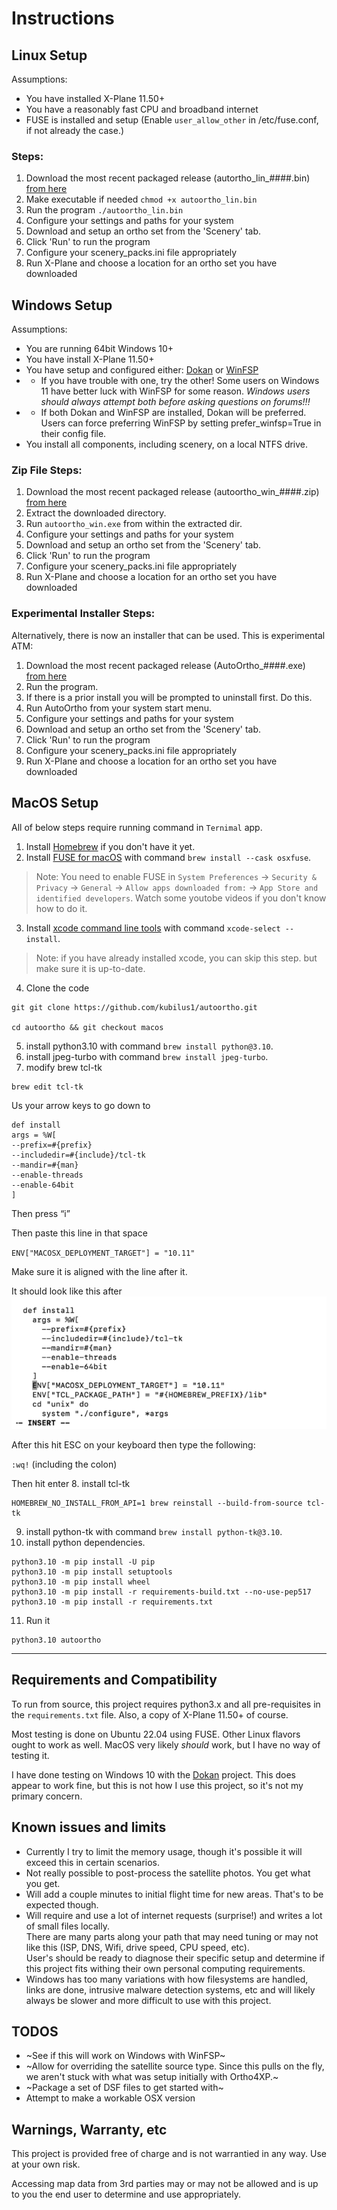 # Instructions

## Linux Setup
Assumptions:

* You have installed X-Plane 11.50+
* You have a reasonably fast CPU and broadband internet 
* FUSE is installed and setup (Enable `user_allow_other` in /etc/fuse.conf, if not already the case.) 

### Steps:

1. Download the most recent packaged release (autortho_lin_####.bin) [from here](https://github.com/kubilus1/autoortho/releases/latest)
3. Make executable if needed `chmod +x autoortho_lin.bin` 
4. Run the program `./autoortho_lin.bin`
5. Configure your settings and paths for your system 
6. Download and setup an ortho set from the 'Scenery' tab.
7. Click 'Run' to run the program
8. Configure your scenery_packs.ini file appropriately
9. Run X-Plane and choose a location for an ortho set you have downloaded

## Windows Setup

Assumptions:

* You are running 64bit Windows 10+
* You have install X-Plane 11.50+
* You have setup and configured either: [Dokan](https://github.com/dokan-dev/dokany/releases/latest) or [WinFSP](https://github.com/winfsp/winfsp)
* * If you have trouble with one, try the other! 
    Some users on Windows 11 have better luck
    with WinFSP for some reason.  *Windows users should always attempt both before asking questions on forums!!!* 
* * If both Dokan and WinFSP are installed, Dokan will be preferred. 
    Users can force preferring WinFSP by setting prefer_winfsp=True in their config file.
* You install all components, including scenery, on a local NTFS drive.

### Zip File Steps:

1. Download the most recent packaged release (autoortho_win_####.zip) [from here](https://github.com/kubilus1/autoortho/releases/latest)
2. Extract the downloaded directory.
4. Run `autoortho_win.exe` from within the extracted dir.
5. Configure your settings and paths for your system 
6. Download and setup an ortho set from the 'Scenery' tab.
7. Click 'Run' to run the program
8. Configure your scenery_packs.ini file appropriately 
9. Run X-Plane and choose a location for an ortho set you have downloaded

### Experimental Installer Steps:

Alternatively, there is now an installer that can be used.  This is
experimental ATM:

1. Download the most recent packaged release (AutoOrtho_####.exe) [from here](https://github.com/kubilus1/autoortho/releases/latest)
2. Run the program.
3. If there is a prior install you will be prompted to uninstall first.  Do
   this.
4. Run AutoOrtho from your system start menu.
5. Configure your settings and paths for your system 
6. Download and setup an ortho set from the 'Scenery' tab.
7. Click 'Run' to run the program
8. Configure your scenery_packs.ini file appropriately 
9. Run X-Plane and choose a location for an ortho set you have downloaded


## MacOS Setup

All of below steps require running command in ``Ternimal`` app.

1. Install [Homebrew](https://brew.sh/) if you don't have it yet.
2. Install [FUSE for macOS](https://osxfuse.github.io/) with command ``brew install --cask osxfuse``.
> Note: You need to enable FUSE in ``System Preferences`` -> ``Security & Privacy`` -> ``General`` -> ``Allow apps downloaded from:`` -> ``App Store and identified developers``. Watch some youtobe videos if you don't know how to do it.
    
3. Install [xcode command line tools](https://developer.apple.com/xcode/resources/) with command ``xcode-select --install``.
> Note: if you have already installed xcode, you can skip this step. but make sure it is up-to-date.
4. Clone the code
```shell
git git clone https://github.com/kubilus1/autoortho.git

cd autoortho && git checkout macos
```
5. install python3.10 with command ``brew install python@3.10``.
6. install jpeg-turbo with command ``brew install jpeg-turbo``.
7. modify brew tcl-tk
```
brew edit tcl-tk
```
Us your arrow keys to go down to
```
def install
args = %W[
--prefix=#{prefix}
--includedir=#{include}/tcl-tk
--mandir=#{man}
--enable-threads
--enable-64bit
]
```
Then press “i”

Then paste this line in that space

`ENV["MACOSX_DEPLOYMENT_TARGET"] = "10.11"`

Make sure it is aligned with the line after it.

It should look like this after
![img.png](img.png)

After this hit ESC on your keyboard then type the following:

`:wq!` (including the colon)

Then hit enter
8. install tcl-tk
```shell
HOMEBREW_NO_INSTALL_FROM_API=1 brew reinstall --build-from-source tcl-tk
```
9. install python-tk with command ``brew install python-tk@3.10``.
10. install python dependencies.
```
python3.10 -m pip install -U pip
python3.10 -m pip install setuptools
python3.10 -m pip install wheel
python3.10 -m pip install -r requirements-build.txt --no-use-pep517
python3.10 -m pip install -r requirements.txt
```
11. Run it
``` shell
python3.10 autoortho
```
---

## Requirements and Compatibility

To run from source, this project requires python3.x and all pre-requisites in the
`requirements.txt` file.  Also, a copy of X-Plane 11.50+ of course.

Most testing is done on Ubuntu 22.04 using FUSE.  Other Linux flavors ought to work as
well.  MacOS very likely *should* work, but I have no way of testing it.

I have done testing on Windows 10 with the
[Dokan](https://github.com/dokan-dev/dokany/releases/latest) project.
This does appear to work fine, but this is not how I use this project, so it's not my primary concern.

## Known issues and limits
* Currently I try to limit the memory usage, though it's possible it
  will exceed this in certain scenarios.
* Not really possible to post-process the satellite photos.  You get what you
  get.
* Will add a couple minutes to initial flight time for new areas.  That's to
  be expected though.
* Will require and use a lot of internet requests (surprise!) and writes a lot of small files locally.  
  There are many parts along your path that may need tuning or may not like this (ISP, DNS, Wifi, drive speed, CPU speed, etc).  
  User's should be ready to diagnose their specific setup and determine if this project fits withing their own personal computing requirements.
* Windows has too many variations with how filesystems are handled, links are
  done, intrusive malware detection systems, etc and will likely always be
  slower and more difficult to use with this project.

## TODOS

* ~See if this will work on Windows with WinFSP~ 
* ~Allow for overriding the satellite source type.  Since this pulls on the fly, we aren't stuck with what was setup initially with Ortho4XP.~
* ~Package a set of DSF files to get started with~
* Attempt to make a workable OSX version

## Warnings, Warranty, etc

This project is provided free of charge and is not warrantied in any way.  Use
at your own risk.

Accessing map data from 3rd parties may or may not be allowed and is up to you
the end user to determine and use appropriately.
